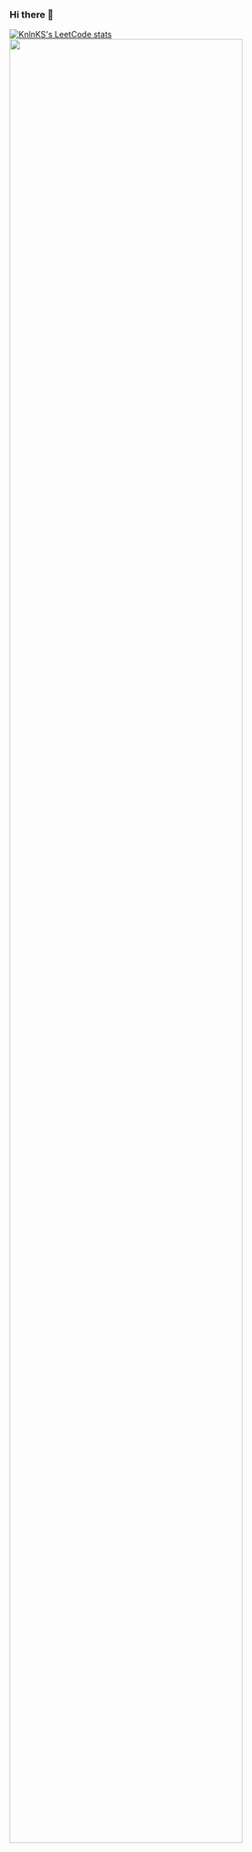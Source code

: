 ### Hi there 👋



[![KnlnKS's LeetCode stats](https://leetcode-stats-six.vercel.app/?username=KnlnKS&theme=dark)](https://github.com/KnlnKS/leetcode-stats)
<img src="https://github-readme-stats.vercel.app/api?username=abhish1ss&show_icons=true&hide_border=true&icon_color=008000&text_color=000000&count_private=true&hide_title=true" width=90%>

<!--
**abhish1ss/abhish1ss** is a ✨ _special_ ✨ repository because its `README.md` (this file) appears on your GitHub profile.

Here are some ideas to get you started:
<img src=”https://userimages.githubusercontent.com/75753187/123358567-aac7b900-d539-11eb-8275-0b380264bb4c.png" alt=”my banner”>

- 🔭 I’m currently working on ...
- 🌱 I’m currently learning ...
- 👯 I’m looking to collaborate on ...
- 🤔 I’m looking for help with ...
- 💬 Ask me about ...
- 📫 How to reach me: ...
- 😄 Pronouns: ...
- ⚡ Fun fact: ...
-->

